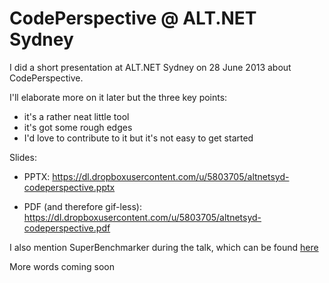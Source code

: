 # CodePerspective @ ALT.NET Sydney

I did a short presentation at ALT.NET Sydney on 28 June 2013 about CodePerspective.

I'll elaborate more on it later but the three key points:

 - it's a rather neat little tool
 - it's got some rough edges
 - I'd love to contribute to it but it's not easy to get started

Slides: 

 - PPTX: https://dl.dropboxusercontent.com/u/5803705/altnetsyd-codeperspective.pptx

 - PDF (and therefore gif-less): https://dl.dropboxusercontent.com/u/5803705/altnetsyd-codeperspective.pdf

I also mention SuperBenchmarker during the talk, which can be found [here](https://github.com/aliostad/SuperBenchmarker#readme)

More words coming soon
